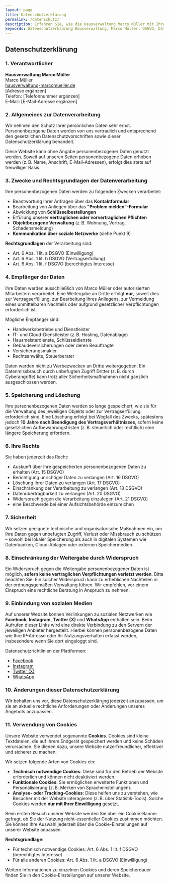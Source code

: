 ```yaml
---
layout: page
title: Datenschutzerklärung
permalink: /datenschutz/
description: Erfahren Sie, wie die Hausverwaltung Marco Müller mit Ihren personenbezogenen Daten umgeht. Transparente Informationen zu Datenschutz, Cookies, Datenweitergabe und Ihren Rechten gemäß DSGVO.
keywords: Datenschutzerklärung Hausverwaltung, Marco Müller, DSGVO, Datenschutz, personenbezogene Daten, Cookie-Richtlinie, Hausverwalter Datenschutz, Eigentümerdaten, Mieterdaten, Formular Datenschutz, Schlüsselbestellung Datenschutz, Problem melden Formular, Hannover Hausverwaltung, Immobilienverwaltung Datenschutz
---
```

## Datenschutzerklärung

### 1. Verantwortlicher

**Hausverwaltung Marco Müller**  
Marco Müller  
[hausverwaltung-marcomueller.de](https://hausverwaltung-marcomueller.de)  
[Adresse ergänzen]  
Telefon: [Telefonnummer ergänzen]  
E-Mail: [E-Mail-Adresse ergänzen]

### 2. Allgemeines zur Datenverarbeitung

Wir nehmen den Schutz Ihrer persönlichen Daten sehr ernst. Personenbezogene Daten werden von uns vertraulich und entsprechend den gesetzlichen Datenschutzvorschriften sowie dieser Datenschutzerklärung behandelt.

Diese Website kann ohne Angabe personenbezogener Daten genutzt werden. Soweit auf unseren Seiten personenbezogene Daten erhoben werden (z. B. Name, Anschrift, E-Mail-Adressen), erfolgt dies stets auf freiwilliger Basis.

### 3. Zwecke und Rechtsgrundlagen der Datenverarbeitung

Ihre personenbezogenen Daten werden zu folgenden Zwecken verarbeitet:

- Beantwortung Ihrer Anfragen über das **Kontaktformular**
- Bearbeitung von Anliegen über das **"Problem melden"-Formular**
- Abwicklung von **Schlüsselbestellungen**
- Erfüllung unserer **vertraglichen oder vorvertraglichen Pflichten**
- **Objektbezogene Verwaltung** (z. B. Wohnung, Vertrag, Schadensmeldung)
- **Kommunikation über soziale Netzwerke** (siehe Punkt 9)

**Rechtsgrundlagen** der Verarbeitung sind:

- Art. 6 Abs. 1 lit. a DSGVO (Einwilligung)
- Art. 6 Abs. 1 lit. b DSGVO (Vertragserfüllung)
- Art. 6 Abs. 1 lit. f DSGVO (berechtigtes Interesse)

### 4. Empfänger der Daten

Ihre Daten werden ausschließlich von Marco Müller oder autorisierten Mitarbeitern verarbeitet. Eine Weitergabe an Dritte erfolgt **nur**, soweit dies zur Vertragserfüllung, zur Bearbeitung Ihres Anliegens, zur Vermeidung eines unmittelbaren Nachteils oder aufgrund gesetzlicher Verpflichtungen erforderlich ist.

Mögliche Empfänger sind:

- Handwerksbetriebe und Dienstleister
- IT- und Cloud-Dienstleister (z. B. Hosting, Datenablage)
- Hausmeisterdienste, Schlüsseldienste
- Gebäudeversicherungen oder deren Beauftragte
- Versicherungsmakler
- Rechtsanwälte, Steuerberater

Daten werden nicht zu Werbezwecken an Dritte weitergegeben. Ein Datenmissbrauch durch unbefugten Zugriff Dritter (z. B. durch Cyberangriffe) kann trotz aller Sicherheitsmaßnahmen nicht gänzlich ausgeschlossen werden.

### 5. Speicherung und Löschung

Ihre personenbezogenen Daten werden so lange gespeichert, wie sie für die Verwaltung des jeweiligen Objekts oder zur Vertragserfüllung erforderlich sind. Eine Löschung erfolgt bei Wegfall des Zwecks, spätestens jedoch **10 Jahre nach Beendigung des Vertragsverhältnisses**, sofern keine gesetzlichen Aufbewahrungsfristen (z. B. steuerlich oder rechtlich) eine längere Speicherung erfordern.

### 6. Ihre Rechte

Sie haben jederzeit das Recht:

- Auskunft über Ihre gespeicherten personenbezogenen Daten zu erhalten (Art. 15 DSGVO)
- Berichtigung unrichtiger Daten zu verlangen (Art. 16 DSGVO)
- Löschung Ihrer Daten zu verlangen (Art. 17 DSGVO)
- Einschränkung der Verarbeitung zu verlangen (Art. 18 DSGVO)
- Datenübertragbarkeit zu verlangen (Art. 20 DSGVO)
- Widerspruch gegen die Verarbeitung einzulegen (Art. 21 DSGVO)
- eine Beschwerde bei einer Aufsichtsbehörde einzureichen

### 7. Sicherheit

Wir setzen geeignete technische und organisatorische Maßnahmen ein, um Ihre Daten gegen unbefugten Zugriff, Verlust oder Missbrauch zu schützen – sowohl bei lokaler Speicherung als auch in digitalen Systemen wie Datenbanken, Cloud-Ablagen oder externen Speichermedien.

### 8. Einschränkung der Weitergabe durch Widerspruch

Ein Widerspruch gegen die Weitergabe personenbezogener Daten ist möglich, **sofern keine vertraglichen Verpflichtungen verletzt werden**. Bitte beachten Sie: Ein solcher Widerspruch kann zu erheblichen Nachteilen in der ordnungsgemäßen Verwaltung führen. Wir empfehlen, vor einem Einspruch eine rechtliche Beratung in Anspruch zu nehmen.

### 9. Einbindung von sozialen Medien

Auf unserer Website können Verlinkungen zu sozialen Netzwerken wie **Facebook**, **Instagram**, **Twitter (X)** und **WhatsApp** enthalten sein. Beim Aufrufen dieser Links wird eine direkte Verbindung zu den Servern der jeweiligen Anbieter hergestellt. Hierbei können personenbezogene Daten wie Ihre IP-Adresse oder Ihr Nutzungsverhalten erfasst werden, insbesondere wenn Sie dort eingeloggt sind.

Datenschutzrichtlinien der Plattformen:

- [Facebook](https://de-de.facebook.com/policy.php)
- [Instagram](https://privacycenter.instagram.com/policy)
- [Twitter (X)](https://twitter.com/de/privacy)
- [WhatsApp](https://www.whatsapp.com/legal/privacy-policy-eea)

### 10. Änderungen dieser Datenschutzerklärung

Wir behalten uns vor, diese Datenschutzerklärung jederzeit anzupassen, um sie an aktuelle rechtliche Anforderungen oder Änderungen unseres Angebots anzupassen.

### 11. Verwendung von Cookies

Unsere Website verwendet sogenannte **Cookies**. Cookies sind kleine Textdateien, die auf Ihrem Endgerät gespeichert werden und keine Schäden verursachen. Sie dienen dazu, unsere Website nutzerfreundlicher, effektiver und sicherer zu machen.

Wir setzen folgende Arten von Cookies ein:

- **Technisch notwendige Cookies**: Diese sind für den Betrieb der Website erforderlich und können nicht deaktiviert werden.
- **Funktionale Cookies**: Sie ermöglichen erweiterte Funktionen und Personalisierung (z. B. Merken von Spracheinstellungen).
- **Analyse- oder Tracking-Cookies**: Diese helfen uns zu verstehen, wie Besucher mit der Website interagieren (z. B. über Statistik-Tools). Solche Cookies werden **nur mit Ihrer Einwilligung** gesetzt.

Beim ersten Besuch unserer Website werden Sie über ein Cookie-Banner gefragt, ob Sie der Nutzung nicht-essentieller Cookies zustimmen möchten. Sie können Ihre Auswahl jederzeit über die Cookie-Einstellungen auf unserer Website anpassen.

**Rechtsgrundlage**:

- Für technisch notwendige Cookies: Art. 6 Abs. 1 lit. f DSGVO (berechtigtes Interesse)
- Für alle anderen Cookies: Art. 6 Abs. 1 lit. a DSGVO (Einwilligung)

Weitere Informationen zu einzelnen Cookies und deren Speicherdauer finden Sie in den Cookie-Einstellungen auf unserer Website.
